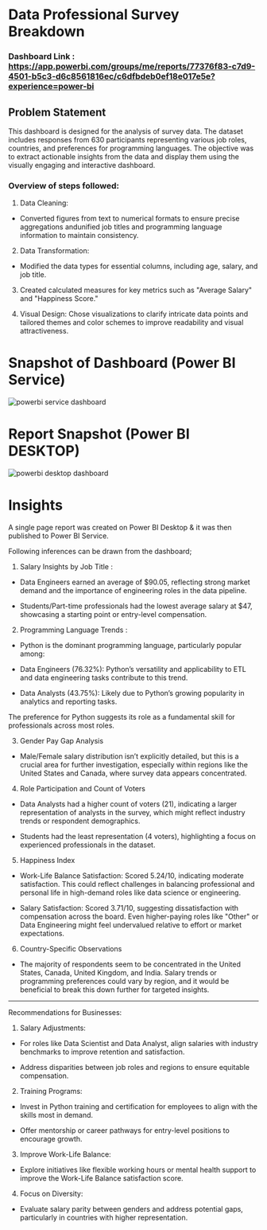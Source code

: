 

# Data Professional Survey Breakdown

### Dashboard Link : https://app.powerbi.com/groups/me/reports/77376f83-c7d9-4501-b5c3-d6c8561816ec/c6dfbdeb0ef18e017e5e?experience=power-bi

## Problem Statement

This dashboard is designed for the analysis of survey data. The dataset includes responses from 630 participants representing various job roles, countries, and preferences for programming languages. The objective was to extract actionable insights from the data and display them using the visually engaging and interactive dashboard.


### Overview of steps followed:  

1. Data Cleaning:
- Converted figures from text to numerical formats to ensure precise aggregations andunified job titles and programming language information to maintain consistency.

2. Data Transformation: 
- Modified the data types for essential columns, including age, salary, and job title.

3. Created calculated measures for key metrics such as "Average Salary" and "Happiness Score."

4. Visual Design: Chose visualizations to clarify intricate data points and tailored themes and color schemes to improve readability and visual attractiveness.



# Snapshot of Dashboard (Power BI Service)

![powerbi service dashboard](https://github.com/user-attachments/assets/055b267b-033c-4e27-adb4-5a7992dd0068)


 
 # Report Snapshot (Power BI DESKTOP)

 
![powerbi desktop dashboard](https://github.com/user-attachments/assets/c873770c-5b25-4d9d-bd2e-2cc9acb7bffb)


# Insights

A single page report was created on Power BI Desktop & it was then published to Power BI Service.

Following inferences can be drawn from the dashboard;

1. Salary Insights by Job Title :
-  Data Engineers earned an average of $90.05, reflecting strong market demand and the importance of engineering roles in the data pipeline.

- Students/Part-time professionals had the lowest average salary at $47, showcasing a starting point or entry-level compensation.

2. Programming Language Trends :
-  Python is the dominant programming language, particularly popular among:
- Data Engineers (76.32%): Python’s versatility and applicability to ETL and data engineering tasks contribute to this trend.

- Data Analysts (43.75%): Likely due to Python’s growing popularity in analytics and reporting tasks.

The preference for Python suggests its role as a fundamental skill for professionals across most roles.

3. Gender Pay Gap Analysis
- Male/Female salary distribution isn’t explicitly detailed, but this is a crucial area for further investigation, especially within regions like the United States and Canada, where survey data appears concentrated.

4. Role Participation and Count of Voters
  - Data Analysts had a higher count of voters (21), indicating a larger representation of analysts in the survey, which might reflect industry trends or respondent demographics.

  - Students had the least representation (4 voters), highlighting a focus on experienced professionals in the dataset.

5. Happiness Index
-  Work-Life Balance Satisfaction: Scored 5.24/10, indicating moderate satisfaction. This could reflect challenges in balancing professional and personal life in high-demand roles like data science or engineering.

- Salary Satisfaction: Scored 3.71/10, suggesting dissatisfaction with compensation across the board. Even higher-paying roles like "Other" or Data Engineering might feel undervalued relative to effort or market expectations.

6. Country-Specific Observations
-  The majority of respondents seem to be concentrated in the United States, Canada, United Kingdom, and India. Salary trends or programming preferences could vary by region, and it would be beneficial to break this down further for targeted insights.
________________________________________
Recommendations for Businesses:

1. Salary Adjustments:
 - For roles like Data Scientist and Data Analyst, align salaries with industry benchmarks to improve retention and satisfaction.

 - Address disparities between job roles and regions to ensure equitable compensation.

2. Training Programs:
 - Invest in Python training and certification for employees to align with the skills most in demand.

 - Offer mentorship or career pathways for entry-level positions  to encourage growth.

3. Improve Work-Life Balance:
 - Explore initiatives like flexible working hours or mental health support to improve the Work-Life Balance satisfaction score.

4. Focus on Diversity:
 - Evaluate salary parity between genders and address potential gaps, particularly in countries with higher representation.


